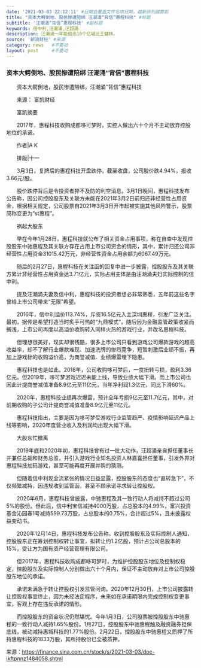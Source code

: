 ```yaml
---
date: '2021-03-03 22:12:11' #日期会覆盖文件名中日期，越新排列越靠前
title: "资本大鳄倒地、股民惨遭陪绑 汪潮涌“背信”惠程科技" #标题
subtitle: '汪潮涌“背信”惠程科技' #副标题
keywords: 信中利,汪潮涌,汪超涌
description: 汪潮涌一年能借出10个亿堪比王健林。
source: '新浪财经' #来源
category: news   #不要动
layout: post     #不要动
---
```


### 资本大鳄倒地、股民惨遭陪绑 汪潮涌“背信”惠程科技

　　资本大鳄倒地，股民惨遭陪绑，汪潮涌“背信”惠程科技

　　来源： 富凯财经

　　富凯摘要

　　2017年，惠程科技收购成都哆可梦时，实控人做出六十个月不主动放弃控股地位的承诺。

　　作者|A   K

　　排版|十一

　　3月3日，复牌后的惠程科技开盘跌停，截至收盘，公司股价跌4.94%，报收3.66元/股。

　　股价跌停背后是令投资者猝不及防的利空消息。3月1日晚间，惠程科技发布公告称，因公司控股股东及关联方未能在2021年3月2日前归还非经营性占用资金，根据相关规定，公司股票自2021年3月3日开市起被实施其他风险警示，股票简称变更为“st惠程”。

　　祸起大股东                            

　　早在今年1月28日，惠程科技就公布了相关资金占用事项，称在自查中发现控股股东中驰惠程及其关联方存在占用上市公司资金的情形，其中，累计归还公司非经营性占用资金31015.42万元，非经营性资金占用余额为6067.49万元。

　　随后的2月27日，惠程科技在关注函的回复中进一步披露，控股股东及其关联方累计非经营性占用资金达3.71亿元，实际占用主体是由汪潮涌夫妇实际控制的信中利。

　　提及汪潮涌夫妻及信中利，惠程科技的投资者想必非常熟悉，五年前这些名字曾给上市公司带来“无限”希望。

　　2016年，信中利溢价113.74%，斥资16.5亿元入主深圳惠程，引发广泛关注。最初，据传是希望打造当时炙手可热的“九鼎模式”，随后因为金融监管政策收紧而搁浅，上市公司再度以高溢价收购转入同样火热的游戏行业，并改名惠程科技。

　　但理想很美好，现实却很残酷，很多上市公司只看到游戏公司爆款游戏的超高收益率，却不了解行业爆款难现、加速洗牌的惨烈竞争，短暂刺激后业绩不振，再加上游戏标的收购溢价高，为商誉减值、业绩爆雷埋下隐患。

　　惠程科技也是如此。2018年，公司收购哆可梦后，一度扭转亏损，盈利3.36亿元。但2019年，哆可梦游戏迟迟未能上线，导致业绩大幅下滑。而上市公司也因此计提商誉减值准备8.9亿元至11亿元，当年净利润1.3亿元，同比下滑60%。

　　2020年，惠程科技业绩再次爆雷，预计全年亏损9亿元至11.7亿元，其中，对前期收购的子公司计提商誉减值准备8.9亿元至11亿元。

　　惠程科技指出，主要是因为哆可梦受游戏行业监管趋严、疫情影响延迟产品上线等影响，2020年度营业收入及利润均出现大幅下滑。

　　大股东忙撤离

　　2019年底和2020年初，惠程科技曾有过一批大动作，汪超涌亲自担任董事长并兼任总裁和财务总监，并引入游戏行业知名投资人林嘉喜担任董事，引发外界对惠程科技加码游戏，甚至可能再度开展并购的猜测。

　　但随着信中利现金流紧张的情况日益显露，控股股东的态度也“直转急下”，不仅频繁减持，因违规收到监管函，甚至不顾承诺寻求转让控股权。

　　2020年6月，惠程科技曾披露，中驰惠程及其一致行动人将减持不超过公司5%的股份。但此后，信中利宝信减持4000万股，占总股本的4.99%，富兴投资基金沁园春1号减持599.73万股，占总股本的0.75%，合计超过5%，且未披露权益变动书。

　　2020年12月14日，惠程科技发布公告称，收到控股股东及实际控制人通知，控股股东正在筹划控制权转让事宜，拟转让约1.2亿股，预计占公司总股本的15%，受让方为国有资产经营管理有限公司。

　　但2017年，惠程科技收购成都哆可梦时，为维护控股股东地位及控制权稳定，控股股东及实际控制人分别做出六十个月内，保证不主动放弃对上市公司控股股东地位的承诺。

　　承诺未满急于转让控股权引发监管问询。2020年12月30日，上市公司披露转让控股权事宜终止，因为未经法定程序，未来如在承诺期限内完成控制权变更事宜，客观上存在违反承诺的情形。

　　而控股股东的资金状况仍然堪忧。今年1月3日，公司股票被控股股东中驰惠程的一致行动人减持1.65%股份。1月27日，控股股东中驰惠程触及融资融券担保底线，被动减持惠城科技的1.77%股份。2月22日，控股股东中驰惠程又质押了所持惠程科技的1833万股，其所持股份已全被质押。
  
  来源：https://finance.sina.com.cn/stock/s/2021-03-03/doc-ikftpnnz1484058.shtml
  
